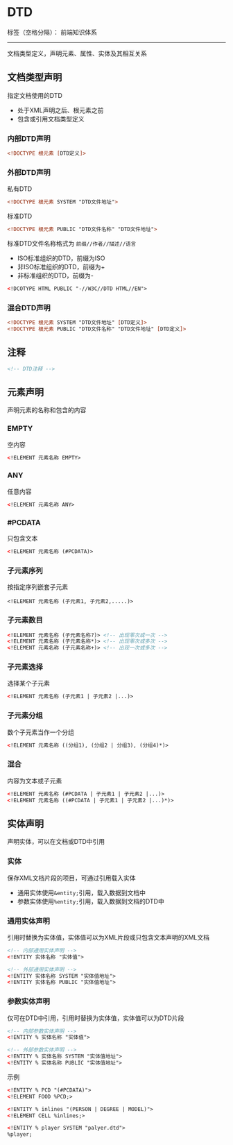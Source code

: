 # DTD

标签（空格分隔）： 前端知识体系

---

文档类型定义，声明元素、属性、实体及其相互关系

## 文档类型声明

指定文档使用的DTD

* 处于XML声明之后、根元素之前
* 包含或引用文档类型定义

### 内部DTD声明

```xml
<!DOCTYPE 根元素 [DTD定义]>
```

### 外部DTD声明

私有DTD

```xml
<!DOCTYPE 根元素 SYSTEM "DTD文件地址">
```

标准DTD

```xml
<!DOCTYPE 根元素 PUBLIC "DTD文件名称" "DTD文件地址">
```

标准DTD文件名称格式为 `前缀//作者//描述//语言`

* ISO标准组织的DTD，前缀为ISO
* 非ISO标准组织的DTD，前缀为+
* 非标准组织的DTD，前缀为-

```xml
<!DCOTYPE HTML PUBLIC "-//W3C//DTD HTML//EN">
```

### 混合DTD声明

```xml
<!DOCTYPE 根元素 SYSTEM "DTD文件地址" [DTD定义]>
<!DOCTYPE 根元素 PUBLIC "DTD文件名称" "DTD文件地址" [DTD定义]>
```

## 注释

```xml
<!-- DTD注释 -->
```

## 元素声明

声明元素的名称和包含的内容

### EMPTY

空内容

```xml
<!ELEMENT 元素名称 EMPTY>
```

### ANY

任意内容

```xml
<!ELEMENT 元素名称 ANY>
```

### #PCDATA

只包含文本

```xml
<!ELEMENT 元素名称 (#PCDATA)>
```

### 子元素序列

按指定序列嵌套子元素

```
<!ELEMENT 元素名称 (子元素1, 子元素2,.....)>
```

### 子元素数目

```xml
<!ELEMENT 元素名称 (子元素名称?)> <!-- 出现零次或一次 -->
<!ELEMENT 元素名称 (子元素名称*)> <!-- 出现零次或多次 -->
<!ELEMENT 元素名称 (子元素名称+)> <!-- 出现一次或多次 -->
```

### 子元素选择

选择某个子元素

```xml
<!ELEMENT 元素名称 (子元素1 | 子元素2 |...)>
```

### 子元素分组

数个子元素当作一个分组

```xml
<!ELEMENT 元素名称 ((分组1), (分组2 | 分组3), (分组4)*)>
```

### 混合

内容为文本或子元素

```xml
<!ELEMENT 元素名称 (#PCDATA | 子元素1 | 子元素2 |...)>
<!ELEMENT 元素名称 ((#PCDATA | 子元素1 | 子元素2 |...)*)>
```

## 实体声明

声明实体，可以在文档或DTD中引用

### 实体

保存XML文档片段的项目，可通过引用载入实体

* 通用实体使用`&entity;`引用，载入数据到文档中
* 参数实体使用`%entity;`引用，载入数据到文档的DTD中

### 通用实体声明

引用时替换为实体值，实体值可以为XML片段或只包含文本声明的XML文档

```xml
<!-- 内部通用实体声明 -->
<!ENTITY 实体名称 "实体值">

<!-- 外部通用实体声明 -->
<!ENTITY 实体名称 SYSTEM "实体值地址">
<!ENTITY 实体名称 PUBLIC "实体值地址">
```

### 参数实体声明

仅可在DTD中引用，引用时替换为实体值，实体值可以为DTD片段

```xml
<!-- 内部参数实体声明 -->
<!ENTITY % 实体名称 "实体值">

<!-- 外部参数实体声明 -->
<!ENTITY % 实体名称 SYSTEM "实体值地址">
<!ENTITY % 实体名称 PUBLIC "实体值地址">
```

示例

```xml
<!ENTITY % PCD "(#PCDATA)">
<!ELEMENT FOOD %PCD;>

<!ENTITY % inlines "(PERSON | DEGREE | MODEL)">
<!ELEMENT CELL %inlines;>

<!ENTITY % player SYSTEM "palyer.dtd">
%player;
```
